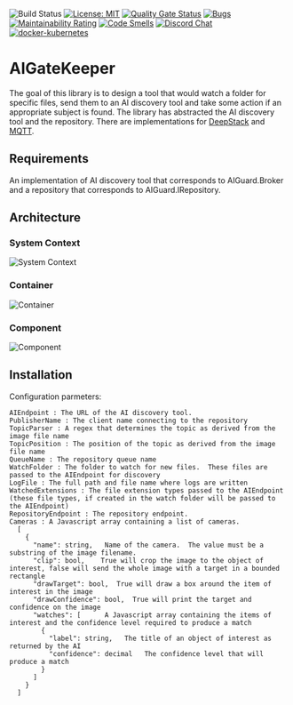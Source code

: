 ![Build Status](https://github.com/johnhinz/AIGatekeeper/workflows/.NET%20Core/badge.svg?branch=master) [![License: MIT](https://img.shields.io/badge/License-MIT-green.svg)](https://github.com/nimababak/AIGatekeeper/blob/master/LICENSE)
[![Quality Gate Status](https://sonarcloud.io/api/project_badges/measure?project=nimababak_AIGatekeeper&metric=alert_status)](https://sonarcloud.io/dashboard?id=nimababak_AIGatekeeper)
[![Bugs](https://sonarcloud.io/api/project_badges/measure?project=nimababak_AIGatekeeper&metric=bugs)](https://sonarcloud.io/dashboard?id=nimababak_AIGatekeeper) [![Maintainability Rating](https://sonarcloud.io/api/project_badges/measure?project=nimababak_AIGatekeeper&metric=sqale_rating)](https://sonarcloud.io/dashboard?id=nimababak_AIGatekeeper)
[![Code Smells](https://sonarcloud.io/api/project_badges/measure?project=nimababak_AIGatekeeper&metric=code_smells)](https://sonarcloud.io/dashboard?id=nimababak_AIGatekeeper)
[![Discord Chat](https://img.shields.io/badge/chat-on%20discord-7289DA.svg)](https://discord.gg/5kTurQfz)
[![docker-kubernetes](https://github.com/nimababak/AIGatekeeper/actions/workflows/docker.yml/badge.svg)](https://github.com/nimababak/AIGatekeeper/actions/workflows/docker.yml)

# AIGateKeeper

The goal of this library is to design a tool that would watch a folder for specific files, send them to an AI discovery tool and take some action if an appropriate subject is found.
The library has abstracted the AI discovery tool and the repository.  There are implementations for [DeepStack](https://deepstack.cc/)  and [MQTT](https://github.com/chkr1011/MQTTnet).

## Requirements
An implementation of AI discovery tool that corresponds to AIGuard.Broker and a repository that corresponds to AIGuard.IRepository.

## Architecture
### System Context
![System Context](diagrams/systemcontext.svg)

### Container 
![Container](diagrams/container.svg)

### Component 
![Component](diagrams/ComponentOrchestrator.svg)

## Installation
Configuration parmeters:
```
AIEndpoint : The URL of the AI discovery tool.
PublisherName : The client name connecting to the repository
TopicParser : A regex that determines the topic as derived from the image file name
TopicPosition : The position of the topic as derived from the image file name
QueueName : The repository queue name
WatchFolder : The folder to watch for new files.  These files are passed to the AIEndpoint for discovery
LogFile : The full path and file name where logs are written
WatchedExtensions : The file extension types passed to the AIEndpoint (these file types, if created in the watch folder will be passed to the AIEndpoint)
RepositoryEndpoint : The repository endpoint.
Cameras : A Javascript array containing a list of cameras.
  [ 
    {
      "name": string,   Name of the camera.  The value must be a substring of the image filename.
      "clip": bool,    True will crop the image to the object of interest, false will send the whole image with a target in a bounded rectangle
      "drawTarget": bool,  True will draw a box around the item of interest in the image
      "drawConfidence": bool,  True will print the target and confidence on the image
      "watches": [      A Javascript array containing the items of interest and the confidence level required to produce a match
        {
          "label": string,   The title of an object of interest as returned by the AI
          "confidence": decimal   The confidence level that will produce a match
        }
      ]
    }
  ]
```
